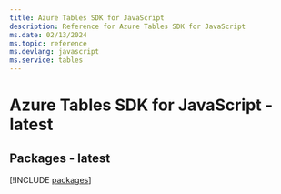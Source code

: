 ```yaml
---
title: Azure Tables SDK for JavaScript
description: Reference for Azure Tables SDK for JavaScript
ms.date: 02/13/2024
ms.topic: reference
ms.devlang: javascript
ms.service: tables
---
```

# Azure Tables SDK for JavaScript - latest
## Packages - latest
[!INCLUDE [packages](tables-index.md)]